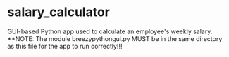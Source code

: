 # salary_calculator
GUI-based Python app used to calculate an employee's weekly salary.
**NOTE: The module breezypythongui.py MUST be in the same directory as this file for the app to run correctly!!!
